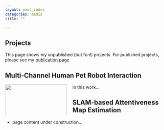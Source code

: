 ```yaml
---
layout: post_index
categories: media
title: ""

---
```


## Projects

This page shows my unpublished (but fun!) projects. For published projects, please see my [publication page](https://scholar.google.ca/citations?user=8zyHdjoAAAAJ&hl=en&oi=ao)

## Multi-Channel Human Pet Robot Interaction

<img style="float: left; padding-right:20px;" src="assets/hardware_figure.jpg" width="200" height="100">

In this work...

## SLAM-based Attentiveness Map Estimation

* page content under construction...

